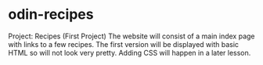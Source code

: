 # odin-recipes
Project: Recipes (First Project)
The website will consist of a main index page with links to a few recipes. The first version will be displayed with basic HTML so will not look very pretty. Adding CSS will happen in a later lesson.